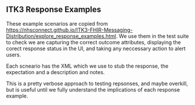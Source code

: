 ## ITK3 Response Examples

These example scenarios are copied from
https://nhsconnect.github.io/ITK3-FHIR-Messaging-Distribution/explore_response_examples.html.
We use them in the test suite to check we are capturing the correct outcome attributes, displaying
the corect response status in the UI, and taking any neccessary action to alert users.

Each scneario has the XML which we use to stub the response, the expectation and a
description and notes.

This is a pretty verbose approach to testing repsonses, and maybe overkill, but is useful until
we fully understand the implications of each response example.
